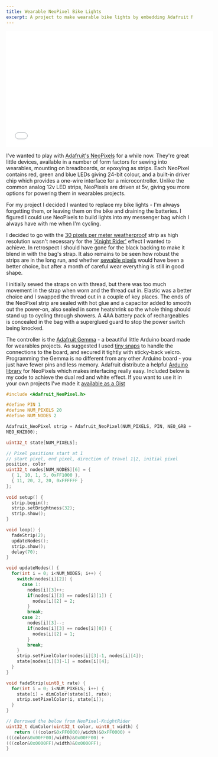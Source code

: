 ```yaml
---
title: Wearable NeoPixel Bike Lights
excerpt: A project to make wearable bike lights by embedding Adafruit NeoPixels into a messenger bag
---
```


<iframe width="560" height="315" src="//www.youtube.com/embed/wQitfnP5M9Q" frameborder="0"></iframe>

I've wanted to play with [Adafruit's NeoPixels][Neopixels] for a while
now. They're great little devices, available in a number of form factors
for sewing into wearables, mounting on breadboards, or epoxying as strips. Each NeoPixel contains red,
green and blue LEDs giving 24-bit colour, and a built-in driver chip which
provides a one-wire interface for a microcontroller. Unlike
the common analog 12v LED strips, NeoPixels are driven at 5v, giving
you more options for powering them in wearables projects.

For my project I decided I wanted to replace my bike lights - I'm always
forgetting them, or leaving them on the bike and draining the batteries. I
figured I could use NeoPixels to build lights into my messenger
bag which I always have with me when I'm cycling.

I decided to go with the [30 pixels per meter weatherproof](http://www.adafruit.com/products/1376) strip as high resolution
wasn't necessary for the ['Knight
Rider'](http://www.youtube.com/watch?v=WxE2xWZNfOc) effect I wanted to
achieve. In retrospect I should have gone for the black backing
to make it blend in with the bag's strap. It also remains to be seen how
robust the strips are in the long run, and whether [sewable
pixels](http://www.adafruit.com/products/1260) would have been a better choice, but after a month of
careful wear everything is still in good shape.

I initially sewed the straps on with thread, but there was too much
movement in the strap when worn and the thread cut in. Elastic was a
better choice and I swapped the thread out in a couple of key places.
The ends of the NeoPixel strip are sealed with
hot glue and a capacitor added to smooth out the power-on, also sealed in
some heatshrink so the whole thing should stand up to cycling through
showers. A 4AA battery pack of rechargeables is concealed in the bag with a superglued
guard to stop the power switch being knocked.

The controller is the [Adafruit
Gemma](http://learn.adafruit.com/introducing-gemma) - a beautiful little
Arduino board made for wearables projects. As suggested I used [tiny
snaps](http://learn.adafruit.com/flora-snaps/overview) to handle the connections to the board, and secured it
tightly with sticky-back velcro. Programming the Gemma is no
different from any other Arduino board - you just have fewer pins and
less memory. Adafruit distribute a helpful [Arduino
library](https://github.com/adafruit/Adafruit_NeoPixel)
for NeoPixels which makes interfacing really easy. Included below is my code to achieve the dual
red and white effect. If you want to use it in your own projects
I've made it [available as a
Gist](https://gist.github.com/ennui2342/8497773)

```c++
#include <Adafruit_NeoPixel.h>

#define PIN 1
#define NUM_PIXELS 20
#define NUM_NODES 2

Adafruit_NeoPixel strip = Adafruit_NeoPixel(NUM_PIXELS, PIN, NEO_GRB +
NEO_KHZ800);

uint32_t state[NUM_PIXELS];

// Pixel positions start at 1
// start pixel, end pixel, direction of travel 1|2, initial pixel
position, color
uint32_t nodes[NUM_NODES][6] = {
  { 1, 10, 1, 5, 0xFF1000 },
  { 11, 20, 2, 20, 0xFFFFFF }
};
  
void setup() {
  strip.begin();
  strip.setBrightness(32);
  strip.show();
}

void loop() {
  fadeStrip(2);
  updateNodes();
  strip.show();
  delay(70);
}

void updateNodes() {
  for(int i = 0; i<NUM_NODES; i++) {
    switch(nodes[i][2]) {
      case 1:
        nodes[i][3]++;
        if(nodes[i][3] == nodes[i][1]) {
          nodes[i][2] = 2;
        }
        break;
      case 2:
        nodes[i][3]--;
        if(nodes[i][3] == nodes[i][0]) {
          nodes[i][2] = 1;
        }
        break;
    }
    strip.setPixelColor(nodes[i][3]-1, nodes[i][4]);
    state[nodes[i][3]-1] = nodes[i][4];
  }
}

void fadeStrip(uint8_t rate) {
  for(int i = 0; i<NUM_PIXELS; i++) {
    state[i] = dimColor(state[i], rate);
    strip.setPixelColor(i, state[i]);
  }
}

// Borrowed the below from NeoPixel-KnightRider
uint32_t dimColor(uint32_t color, uint8_t width) {
   return (((color&0xFF0000)/width)&0xFF0000) +
(((color&0x00FF00)/width)&0x00FF00) +
(((color&0x0000FF)/width)&0x0000FF);
}
```
[NeoPixels]: http://learn.adafruit.com/adafruit-neopixel-uberguide/overview
